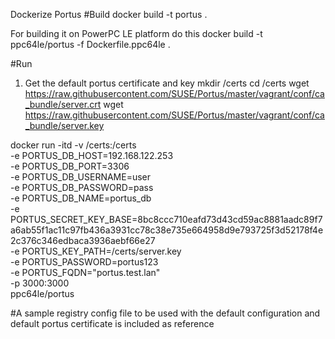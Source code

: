 Dockerize Portus
#Build
docker build -t portus .

For building it on PowerPC LE platform do this
docker build -t ppc64le/portus -f Dockerfile.ppc64le .

#Run
1. Get the default portus certificate and key
mkdir /certs
cd /certs
wget https://raw.githubusercontent.com/SUSE/Portus/master/vagrant/conf/ca_bundle/server.crt
wget https://raw.githubusercontent.com/SUSE/Portus/master/vagrant/conf/ca_bundle/server.key

docker run -itd  -v /certs:/certs \
-e PORTUS_DB_HOST=192.168.122.253 \
-e PORTUS_DB_PORT=3306 \
-e PORTUS_DB_USERNAME=user \
-e PORTUS_DB_PASSWORD=pass \
-e PORTUS_DB_NAME=portus_db \
-e PORTUS_SECRET_KEY_BASE=8bc8ccc710eafd73d43cd59ac8881aadc89f7a6ab55f1ac11c97fb436a3931cc78c38e735e664958d9e793725f3d52178f4e2c376c346edbaca3936aebf66e27 \
-e PORTUS_KEY_PATH=/certs/server.key \
-e PORTUS_PASSWORD=portus123  \
-e PORTUS_FQDN="portus.test.lan" \
-p 3000:3000 \
ppc64le/portus


#A sample registry config file to be used with the default configuration and default portus certificate is included as reference
